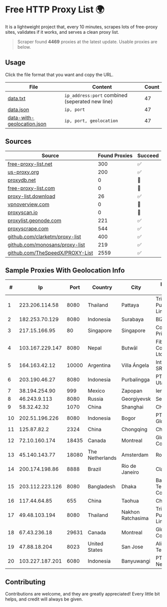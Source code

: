 
# Free HTTP Proxy List 🌍

It is a lightweight project that, every 10 minutes, scrapes lots of free-proxy sites, validates if it works, and serves a clean proxy list.


> Scraper found **4469** proxies at the latest update. Usable proxies are below.

## Usage

Click the file format that you want and copy the URL.


|File|Content|Count|
|----|-------|-----|
|[data.txt](https://raw.githubusercontent.com/themiralay/Proxy-List-World/master/data.txt)|`ip_address:port` combined (seperated new line)|47|
|[data.json](https://raw.githubusercontent.com/themiralay/Proxy-List-World/master/data.json)|`ip, port`|47|
|[data-with-geolocation.json](https://raw.githubusercontent.com/themiralay/Proxy-List-World/master/data-with-geolocation.json)|`ip, port, geolocation`|47|

## Sources

|Source|Found Proxies|Succeed|
|------|-------------|-------|
|[free-proxy-list.net](https://free-proxy-list.net)|300|✅|
|[us-proxy.org](https://www.us-proxy.org)|200|✅|
|[proxydb.net](http://proxydb.net)|0|🚫|
|[free-proxy-list.com](https://free-proxy-list.com/?page=&port=&type%5B%5D=http&type%5B%5D=https&up_time=0&search=Search)|0|🚫|
|[proxy-list.download](https://www.proxy-list.download/HTTP)|26|✅|
|[vpnoverview.com](https://vpnoverview.com/privacy/anonymous-browsing/free-proxy-servers)|0|🚫|
|[proxyscan.io](https://www.proxyscan.io)|0|🚫|
|[proxylist.geonode.com](https://proxylist.geonode.com/api/proxy-list?limit=300&page=1&sort_by=lastChecked&sort_type=desc&protocols=http,https)|221|✅|
|[proxyscrape.com](https://api.proxyscrape.com/v2/?request=displayproxies&protocol=http&timeout=10000&country=all&ssl=all&anonymity=all)|544|✅|
|[github.com/clarketm/proxy-list](https://raw.githubusercontent.com/clarketm/proxy-list/master/proxy-list-raw.txt)|400|✅|
|[github.com/monosans/proxy-list](https://raw.githubusercontent.com/monosans/proxy-list/main/proxies/http.txt)|219|✅|
|[github.com/TheSpeedX/PROXY-List](https://raw.githubusercontent.com/TheSpeedX/PROXY-List/master/http.txt)|2559|✅|


## Sample Proxies With Geolocation Info

|#|Ip|Port|Country|City|Internet Service Provider|
|-|--|----|-------|----|-------------------------|
|1|223.206.114.58|8080|Thailand|Pattaya|Triple T Broadband Public Company Limited|
|2|182.253.70.129|8080|Indonesia|Surabaya|BIZNET|
|3|217.15.166.95|80|Singapore|Singapore|Contabo Asia Private Limited|
|4|103.167.229.147|8080|Nepal|Butwāl|Fiberworld Communication Pvt. Ltd|
|5|164.163.42.12|10000|Argentina|Villa Ángela|Interret Villa Angela SRL|
|6|203.190.46.27|8080|Indonesia|Purbalingga|PT Jaring Lintas Utara|
|7|38.194.254.90|999|Mexico|Zapopan|Ientc S De RL De CV|
|8|46.243.9.113|8080|Russia|Georgiyevsk|SerDi TeleCom, LTD|
|9|58.32.42.32|1070|China|Shanghai|CHINANET-SH|
|10|202.51.196.226|8080|Indonesia|Bogor|PT. Sejahtera Globalindo|
|11|125.87.82.2|2324|China|Chongqing|China Telecom|
|12|72.10.160.174|18435|Canada|Montreal|GloboTech Communications|
|13|45.140.143.77|18080|The Netherlands|Amsterdam|RoyaleHosting BV|
|14|200.174.198.86|8888|Brazil|Rio de Janeiro|Claro S.A|
|15|203.112.223.126|8080|Bangladesh|Dhaka|Bangladesh Telecommunications Company Ltd.|
|16|117.44.64.85|655|China|Taohua|Chinanet|
|17|49.48.103.194|8080|Thailand|Nakhon Ratchasima|Triple T Broadband Public Company Limited|
|18|67.43.236.18|29631|Canada|Montreal|GloboTech Communications|
|19|47.88.18.204|8023|United States|San Jose|Alibaba (US) Technology Co., Ltd.|
|20|103.227.187.201|6080|Indonesia|Banyuwangi|PT Master Star Network|



## Contributing

Contributions are welcome, and they are greatly appreciated! Every
little bit helps, and credit will always be given.

